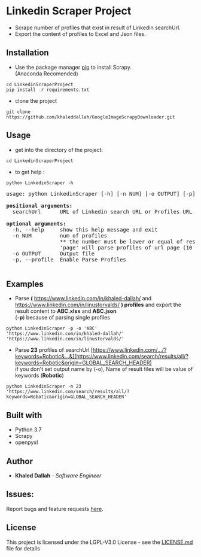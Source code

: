 # Linkedin Scraper Project    

* Scrape number of profiles that exist in result of Linkedin searchUrl.    
* Export the content of profiles to Excel and Json files.    
    
    
## Installation

* Use the package manager [pip](https://pip.pypa.io/en/stable/) to install Scrapy.  
(Anaconda Recomended)
```    
cd LinkedinScraperProject     
pip install -r requirements.txt    
```
* clone the project
```
git clone https://github.com/khaleddallah/GoogleImageScrapyDownloader.git
```



## Usage
* get into the directory of the project:
```
cd LinkedinScraperProject   
```   
* to get help :
```
python LinkedinScraper -h
```
<pre>
usage: python LinkedinScraper [-h] [-n NUM] [-o OUTPUT] [-p] (searchUrl or profilesUrl)

<b>positional arguments:</b>
  searchUrl      URL of Linkedin search URL or Profiles URL

<b>optional arguments:</b>
  -h, --help     show this help message and exit
  -n NUM         num of profiles
                 ** the number must be lower or equal of result number
                 'page' will parse profiles of url page (10 profiles) (Default)
  -o OUTPUT      Output file
  -p, --profile  Enable Parse Profiles

</pre>

## Examples

* Parse <b>(</b> https://www.linkedin.com/in/khaled-dallah/ and https://www.linkedin.com/in/linustorvalds/ <b>) profiles</b> and export the result content to <b>ABC.xlsx</b> and <b>ABC.json</b>
<br>(<b>-p</b>) because of parsing single profiles
```
python LinkedinScraper -p -o 'ABC' 'https://www.linkedin.com/in/khaled-dallah/' 'https://www.linkedin.com/in/linustorvalds/'
```


* Parse <b>23</b> profiles of searchUrl [https://www.linkedin.com/.../?keywords=Robotic&...&](https://www.linkedin.com/search/results/all/?keywords=Robotic&origin=GLOBAL_SEARCH_HEADER)
<br>if you don't set output name by (-o), Name of result files will be value of keywords (<b>Robotic</b>)
```
python LinkedinScraper -n 23 'https://www.linkedin.com/search/results/all/?keywords=Robotic&origin=GLOBAL_SEARCH_HEADER'
```
## Built with
* Python 3.7
* Scrapy
* openpyxl


## Author

* **Khaled Dallah** - *Software Engineer*


## Issues:   
Report bugs and feature requests
[here](https://github.com/khaleddallah/LinkedinScraperProject/issues).

## License

This project is licensed under the LGPL-V3.0 License - see the [LICENSE.md](https://github.com/khaleddallah/LinkedinScraperProject/blob/master/LICENSE) file for details
